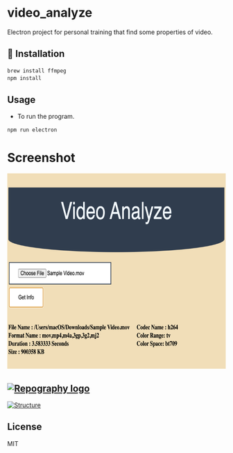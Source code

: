 # video_analyze

Electron project for personal training that find some properties of video.

## 💾 Installation 

```bash
brew install ffmpeg
npm install
```
## Usage
* To run the program.
```bash
npm run electron
```

# Screenshot
<img src="/images/Screenshot.png" height="450px" width="650px">


## [![Repography logo](https://images.repography.com/logo.svg)](https://repography.com)
[![Structure](https://images.repography.com/45796232/furkansoyturk/video_analyze/structure/CAa_p7K9WiF7fU8bUG9tkqzelUVzgbSGiLhQ0A2iMqo/-8kgwt0n12uFz4zWzdCZUxisVB9eoDW3vYn2A-MlLxI_table.svg)](https://github.com/furkansoyturk/video_analyze)


## License

MIT<br />
